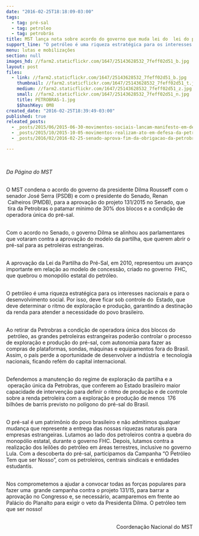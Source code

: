 ```yaml
---
date: "2016-02-25T18:18:09-03:00"
tags:
  - tag: pré-sal
  - tag: petroleo
  - tag: petrobrás
title: MST lança nota sobre acordo do governo que muda lei do  lei do pré-sal
support_line: "O petróleo é uma riqueza estratégica para os interesses nacionais Por isso, deve ficar sob controle do  Estado."
menu: lutas e mobilizações
section: null
images_hd: //farm2.staticflickr.com/1647/25143628532_7feff02d51_b.jpg
layout: post
files:
  - link: //farm2.staticflickr.com/1647/25143628532_7feff02d51_b.jpg
    thumbnail: //farm2.staticflickr.com/1647/25143628532_7feff02d51_t.jpg
    medium: //farm2.staticflickr.com/1647/25143628532_7feff02d51_z.jpg
    small: //farm2.staticflickr.com/1647/25143628532_7feff02d51_n.jpg
    title: PETROBRAS-1.jpg
    $$hashKey: 0M8
created_date: "2016-02-25T18:39:49-03:00"
published: true
releated_posts:
  - _posts/2015/06/2015-06-30-movimentos-sociais-lancam-manifesto-em-defesa-da-petrobras.md
  - _posts/2015/10/2015-10-05-movimentos-realizam-ato-em-defesa-da-petrobras-na-feira-da-ceilandia.md
  - _posts/2016/02/2016-02-25-senado-aprova-fim-da-obrigacao-da-petrobras-para-explorar-todos-os-blocos-do-pre-sal.md

---
```

<p>&nbsp;</p>

<p><em>Da P&aacute;gina do MST&nbsp;</em><br />
&nbsp;</p>

<p>O MST condena o acordo do governo da presidente Dilma Rousseff com o senador Jos&eacute; Serra (PSDB) e com o presidente do Senado, Renan &nbsp;Calheiros (PMDB), para a aprova&ccedil;&atilde;o do projeto 131/2015 no Senado, que &nbsp;tira da Petrobras o patamar m&iacute;nimo de 30% dos blocos e a condi&ccedil;&atilde;o de operadora &uacute;nica do pr&eacute;-sal.</p>

<p><br />
Com o acordo no Senado, o governo Dilma se alinhou aos parlamentares que votaram contra a aprova&ccedil;&atilde;o do modelo da partilha, que querem abrir o pr&eacute;-sal para as petroleiras estrangeiras.</p>

<p><br />
A aprova&ccedil;&atilde;o da Lei da Partilha do Pr&eacute;-Sal, em 2010, representou um avan&ccedil;o importante em rela&ccedil;&atilde;o ao modelo de concess&atilde;o, criado no governo &nbsp;FHC, que quebrou o monop&oacute;lio estatal do petr&oacute;leo.</p>

<p><br />
O petr&oacute;leo &eacute; uma riqueza estrat&eacute;gica para os interesses nacionais e para o desenvolvimento social. Por isso, deve ficar sob controle do &nbsp;Estado, que deve determinar o ritmo de explora&ccedil;&atilde;o e produ&ccedil;&atilde;o, garantindo a destina&ccedil;&atilde;o da renda para atender a necessidade do povo brasileiro.</p>

<p><br />
Ao retirar da Petrobras a condi&ccedil;&atilde;o de operadora &uacute;nica dos blocos do &nbsp;petr&oacute;leo, as grandes petroleiras estrangeiras poder&atilde;o controlar o processo de explora&ccedil;&atilde;o e produ&ccedil;&atilde;o do pr&eacute;-sal, com autonomia para fazer as compras de plataformas, sondas, m&aacute;quinas e equipamentos fora do Brasil. Assim, o pa&iacute;s perde a oportunidade de desenvolver a ind&uacute;stria &nbsp;e tecnologia nacionais, ficando ref&eacute;m do capital internacional.</p>

<p><br />
Defendemos a manuten&ccedil;&atilde;o do regime de explora&ccedil;&atilde;o da partilha e a &nbsp;opera&ccedil;&atilde;o &uacute;nica da Petrobras, que conferem ao Estado brasileiro maior capacidade de interven&ccedil;&atilde;o para definir o ritmo de produ&ccedil;&atilde;o e de controle sobre a renda petroleira com a explora&ccedil;&atilde;o e produ&ccedil;&atilde;o de menos &nbsp;176 bilh&otilde;es de barris previsto no pol&iacute;gono do pr&eacute;-sal do Brasil.</p>

<p><br />
O pr&eacute;-sal &eacute; um patrim&ocirc;nio do povo brasileiro e n&atilde;o admitimos qualquer mudan&ccedil;a que represente a entrega das nossas riquezas naturais para empresas estrangeiras. Lutamos ao lado dos petroleiros contra a quebra do monop&oacute;lio estatal, durante o governo FHC. Depois, lutamos contra a realiza&ccedil;&atilde;o dos leil&otilde;es do petr&oacute;leo em &aacute;reas terrestres, inclusive no governo Lula. Com a descoberta do pr&eacute;-sal, participamos da Campanha &ldquo;O Petr&oacute;leo Tem que ser Nosso&rdquo;, com os petroleiros, centrais sindicais e entidades estudantis.</p>

<p><br />
Nos comprometemos a ajudar a convocar todas as for&ccedil;as populares para fazer uma &nbsp;grande campanha contra o projeto 131/15, para barrar a aprova&ccedil;&atilde;o no Congresso e, se necess&aacute;rio, acamparemos em frente ao Pal&aacute;cio do Planalto para exigir o veto da Presidenta Dilma. O petr&oacute;leo tem que ser nosso!</p>

<p style="text-align: right;"><br />
Coordena&ccedil;&atilde;o Nacional do MST</p>

<p>&nbsp;</p>
